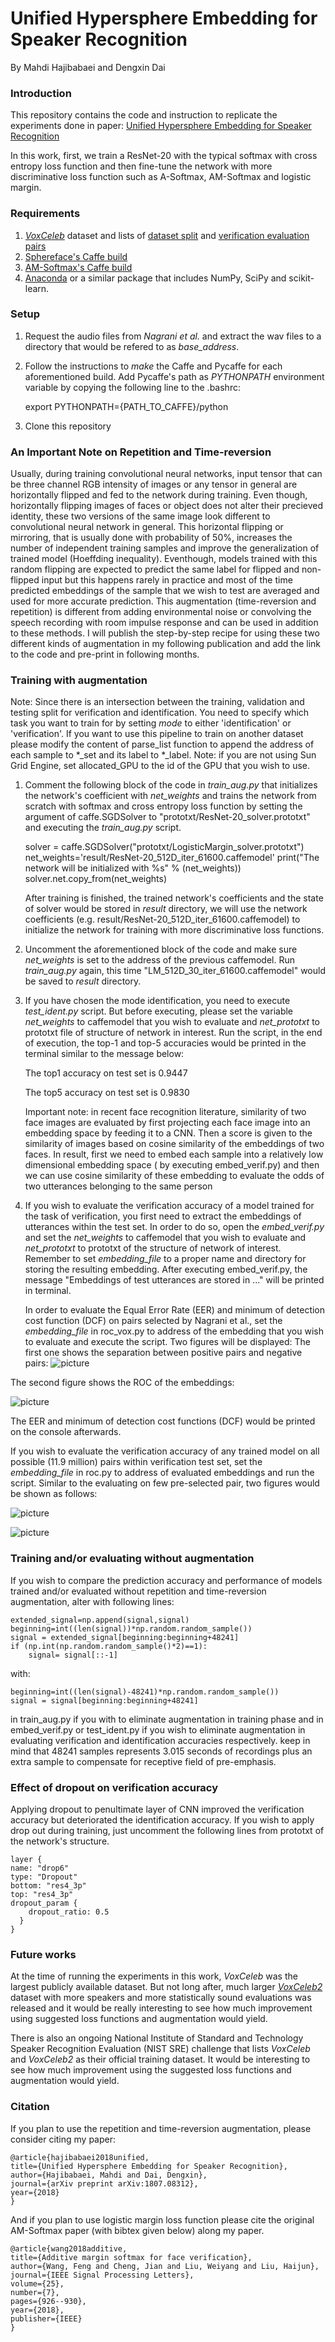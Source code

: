 # Unified Hypersphere Embedding for Speaker Recognition
By Mahdi Hajibabaei and Dengxin Dai

### Introduction

This repository contains the code and instruction to replicate the experiments done in paper: [Unified Hypersphere Embedding for Speaker Recognition](https://arxiv.org/abs/1807.08312)

In this work, first, we train a ResNet-20 with the typical softmax with cross entropy loss function and then fine-tune the network with more discriminative loss function such as A-Softmax, AM-Softmax and logistic margin.

### Requirements
1. [*VoxCeleb*](http://www.robots.ox.ac.uk/~vgg/data/voxceleb/vox1.html) dataset and lists of [dataset split](http://www.robots.ox.ac.uk/~vgg/data/voxceleb/meta/iden_split.txt) and [verification evaluation pairs](http://www.robots.ox.ac.uk/~vgg/data/voxceleb/meta/veri_test.txt)
2. [Sphereface's Caffe build](https://github.com/wy1iu/sphereface/tree/master/tools/caffe-sphereface)
3. [AM-Softmax's Caffe build](https://github.com/happynear/caffe-windows/tree/504d8a85f552e988fabff88b026f2c31cb778329)
4. [Anaconda](https://anaconda.org/anaconda/python) or a similar package that includes NumPy, SciPy and scikit-learn.

### Setup

1. Request the audio files from *Nagrani et al.* and extract the wav files to a directory that would be refered to as *base_address*.

2. Follow the instructions to *make* the Caffe and Pycaffe for each aforementioned build.
Add Pycaffe's path as *PYTHONPATH* environment variable by copying the following line to the .bashrc: 

	export PYTHONPATH={PATH_TO_CAFFE}/python

3. Clone this repository

### An Important Note on Repetition and Time-reversion

Usually, during training convolutional neural networks, input tensor that can be three channel RGB intensity of images or any tensor in general are horizontally flipped and fed to the network during training. Even though, horizontally flipping images of faces or object does not alter their precieved identity, these two versions of the same image look different to convolutional neural network in general. This horizontal flipping or mirroring, that is usually done with probability of 50%, increases the number of independent training samples and improve the generalization of trained model (Hoeffding inequality). Eventhough, models trained with this random flipping are expected to predict the same label for flipped and non-flipped input but this happens rarely in practice and most of the time predicted embeddings of the sample that we wish to test are averaged and used for more accurate prediction. This augmentation (time-reversion and repetition) is different from adding environmental noise or convolving the speech recording with room impulse response and can be used in addition to these methods. I will publish the step-by-step recipe for using these two different kinds of augmentation in my following publication and add the link to the code and pre-print in following months. 


### Training with augmentation

   Note: Since there is an intersection between the training, validation and testing split for verification and identification. You need to specify which task you want to train for by setting *mode* to either 'identification' or 'verification'. If you want to use this pipeline to train on another dataset please modify the content of parse_list function to append the address of each sample to *_set and its label to *_label.
   Note: if you are not using Sun Grid Engine, set allocated_GPU to the id of the GPU that you wish to use.

1. Comment the following block of the code in *train_aug.py* that initializes the network's coefficient with *net_weights* and trains the network from scratch
with softmax and cross entropy loss function by setting the argument of caffe.SGDSolver to "prototxt/ResNet-20_solver.prototxt" and executing the *train_aug.py* script.

	solver = caffe.SGDSolver("prototxt/LogisticMargin_solver.prototxt")
	net_weights='result/ResNet-20_512D_iter_61600.caffemodel'
	print("The network will be initialized with %s" % (net_weights))
	solver.net.copy_from(net_weights)

   After training is finished, the trained network's coefficients and the state of solver would be stored in *result* directory, we will use the network coefficients (e.g. result/ResNet-20_512D_iter_61600.caffemodel) to initialize the network for training with more discriminative loss functions.

2. Uncomment the aforementioned block of the code and make sure *net_weights* is set to the address of the previous caffemodel. Run *train_aug.py* again, this time "LM_512D_30_iter_61600.caffemodel" would be saved to *result* directory.

3. If you have chosen the mode identification, you need to execute *test_ident.py* script. But before executing, please set the variable *net_weights* to caffemodel that you wish to evaluate and *net_prototxt* to prototxt file of structure of network in interest. Run the script, in the end of execution, the top-1 and top-5 accuracies would be printed in the terminal similar to the message below:

	The top1 accuracy on test set is 0.9447

	The top5 accuracy on test set is 0.9830

    Important note: in recent face recognition literature, similarity of two face images are evaluated by first projecting each face image into an embedding space by feeding it to a CNN. Then a score is given to the similarity of images based on cosine similarity of the embeddings of two faces. In result, first we need to embed each sample into a relatively low dimensional embedding space ( by executing embed_verif.py) and then we can use cosine similarity of these embedding to evaluate the odds of two utterances belonging to the same person

4. If you wish to evaluate the verification accuracy of a model trained for the task of verification, you first need to extract the embeddings of utterances within the test set. In order to do so, open the *embed_verif.py* and set the *net_weights* to caffemodel that you wish to evaluate and *net_prototxt* to prototxt of the structure of network of interest. Remember to  set *embedding_file* to a proper name and directory for storing the resulting embedding. After executing embed_verif.py, the message "Embeddings of test utterances are stored in ..." will be printed in terminal.

    In order to evaluate the Equal Error Rate (EER) and minimum of detection cost function (DCF) on pairs selected by Nagrani et al., set the *embedding_file* in roc_vox.py to address of the embedding that you wish to evaluate and execute the script. Two figures will be displayed: The first one shows the separation between positive pairs and negative pairs:
![picture](https://github.com/MahdiHajibabaei/unified-embedding/blob/master/figures/rocVox_pairs.jpeg)


The second figure shows the ROC of the embeddings:


![picture](https://github.com/MahdiHajibabaei/unified-embedding/blob/master/figures/rocVox_ROC.jpeg)

The EER and minimum of detection cost functions (DCF) would be printed on the console afterwards.

If you wish to evaluate the verification accuracy of any trained model on all possible (11.9 million) pairs within verification test set, set the *embedding_file* in roc.py to address of evaluated embeddings and run the script. Similar to the evaluating on few pre-selected pair, two figures would be shown as follows:

![picture](https://github.com/MahdiHajibabaei/unified-embedding/blob/master/figures/roc_pairs.jpeg)

![picture](https://github.com/MahdiHajibabaei/unified-embedding/blob/master/figures/roc_ROC.jpeg)

### Training and/or evaluating without augmentation

If you wish to compare the prediction accuracy and performance of models trained and/or evaluated without repetition and time-reversion augmentation, alter with following lines:	
	
	extended_signal=np.append(signal,signal)
	beginning=int((len(signal))*np.random.random_sample())
	signal = extended_signal[beginning:beginning+48241]
	if (np.int(np.random.random_sample()*2)==1):
		signal= signal[::-1]

with:

	beginning=int((len(signal)-48241)*np.random.random_sample())
	signal = signal[beginning:beginning+48241]

in train_aug.py if you with to eliminate augmentation in training phase and in embed_verif.py or test_ident.py if you wish to eliminate augmentation in evaluating verification and identification accuracies respectively. keep in mind that 48241 samples represents 3.015 seconds of recordings plus an extra sample to compensate for receptive field of pre-emphasis.

### Effect of dropout on verification accuracy 

Applying dropout to penultimate layer of CNN improved the verification accuracy but deteriorated the identification accuracy. If you wish to apply drop out during training, just uncomment the following lines from prototxt of the network's structure. 

	layer {
	name: "drop6"
	type: "Dropout"
	bottom: "res4_3p"
	top: "res4_3p"
	dropout_param {
		dropout_ratio: 0.5
	  }
	}

### Future works

At the time of running the experiments in this work, *VoxCeleb* was the largest publicly available dataset. But not long after, much larger [*VoxCeleb2*](http://www.robots.ox.ac.uk/~vgg/data/voxceleb/vox2.html) dataset with more speakers and more statistically sound evaluations was released and it would be really interesting to see how much improvement using suggested loss functions and augmentation would yield.

There is also an ongoing National Institute of Standard and Technology Speaker Recognition Evaluation (NIST SRE) challenge that lists *VoxCeleb* and *VoxCeleb2* as their official training dataset. It would be interesting to see how much improvement using the suggested loss functions and augmentation would yield.

### Citation

If you plan to use the repetition and time-reversion augmentation, please consider citing my paper:

	@article{hajibabaei2018unified,
	title={Unified Hypersphere Embedding for Speaker Recognition},
	author={Hajibabaei, Mahdi and Dai, Dengxin},
	journal={arXiv preprint arXiv:1807.08312},
	year={2018}
	}

And if you plan to use logistic margin loss function please cite the original AM-Softmax paper (with bibtex given below) along my paper.

	@article{wang2018additive,
	title={Additive margin softmax for face verification},
	author={Wang, Feng and Cheng, Jian and Liu, Weiyang and Liu, Haijun},
	journal={IEEE Signal Processing Letters},
	volume={25},
	number={7},
	pages={926--930},
	year={2018},
	publisher={IEEE}
	}

